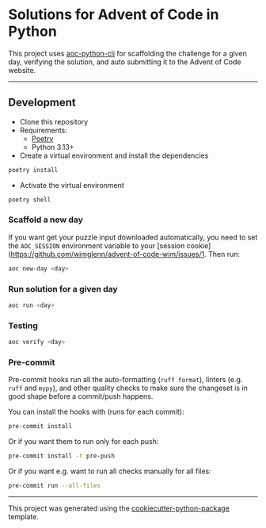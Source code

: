 # Solutions for Advent of Code in Python

This project uses [aoc-python-cli](https://nekeal.github.io/advent-of-code-python-cli) for 
scaffolding the challenge for a given day, verifying the solution, and auto submitting it to the Advent of Code website.

---
## Development

* Clone this repository
* Requirements:
  * [Poetry](https://python-poetry.org/)
  * Python 3.13+
* Create a virtual environment and install the dependencies

```sh
poetry install
```

* Activate the virtual environment

```sh
poetry shell
```
### Scaffold a new day
If you want get your puzzle input downloaded automatically, you need to set the `AOC_SESSION`
environment variable to your [session cookie](https://github.com/wimglenn/advent-of-code-wim/issues/1. Then run:

```sh
aoc new-day <day>
```

### Run solution for a given day

```sh
aoc run <day>
```

### Testing

```sh
aoc verify <day>
```

### Pre-commit

Pre-commit hooks run all the auto-formatting (`ruff format`), linters (e.g. `ruff` and `mypy`), and other quality
 checks to make sure the changeset is in good shape before a commit/push happens.

You can install the hooks with (runs for each commit):

```sh
pre-commit install
```

Or if you want them to run only for each push:

```sh
pre-commit install -t pre-push
```

Or if you want e.g. want to run all checks manually for all files:

```sh
pre-commit run --all-files
```

---

This project was generated using the [cookiecutter-python-package](https://github.com/nekeal/cookiecutter-python-package) template.
